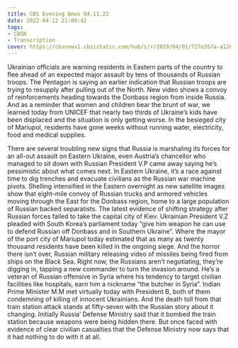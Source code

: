 ```yaml
---
title: CBS Evening News 04.11.22
date: 2022-04-12 21:09:42
tags:
- CBSN
- Transcription
cover: https://cbsnews1.cbsistatic.com/hub/i/r/2019/04/01/727e357a-a126-4138-a2c5-4d3222669d57/thumbnail/640x360/3ff2761028dc5c65cc4f07acd54bcd5c/cbsn2-logo-1920x1080.jpg
---
```

Ukrainian officials are warning residents in Eastern parts of the country to flee ahead of an expected major assault by tens of thousands of Russian troops. The Pentagon is saying an earlier indication that Russian troops are trying to resupply after pulling out of the North. New video shows a convoy of reinforcements heading towards the Donbass region from inside Russia. And as a reminder that women and children bear the brunt of war, we learned today from UNICEF that nearly two thirds of Ukraine’s kids have been displaced and the situation is only getting worse. In the besieged city of Mariupol, residents have gone weeks without running water, electricity, food and medical supplies.

There are several troubling new signs that Russia is marshaling its forces for an all-out assault on Eastern Ukraine, even Austria’s chancellor who managed to sit down with Russian President V.P came away saying he’s pessimistic about what comes next. In Eastern Ukraine, it’s a race against time to dig trenches and evacuate civilians as the Russian war machine pivots. Shelling intensified in the Eastern overnight as new satellite images show that eight-mile convoy of Russian trucks and armored vehicles moving through the East for the Donbass region, home to a large population of Russian backed separatists. The latest evidence of shifting strategy after Russian forces failed to take the capital city of Kiev. Ukrainian President V.Z pleaded with South Korea’s parliament today “give him weapon he can use to defend Russian off Donbass and in Southern Ukraine”. Where the mayor of the port city of Mariupol today estimated that as many as twenty thousand residents have been killed in the ongoing siege. And the horror there isn’t over, Russian military releasing video of missiles being fired from ships on the Black Sea. Right now, the Russians aren’t negotiating, they’re digging in, tapping a new commander to turn the invasion around. He’s a veteran of Russian offensive in Syria where his tendency to target civilian facilities like hospitals, earn him a nickname “the butcher in Syria”. Indian Prime Minister M.M met virtually today with President B, both of them condemning of killing of innocent Ukrainians. And the death toll from that train station attack stands at fifty-seven with the Russian story about it changing. Initially Russia’ Defense Ministry said that it bombed the train station because weapons were being hidden there. But once faced with evidence of clear civilian casualties that the Defense Ministry now says that it had nothing to do with it at all.
